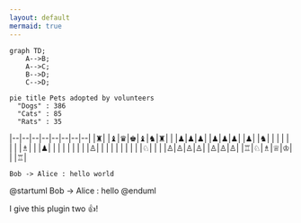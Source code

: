 ```yaml
---
layout: default
mermaid: true
---
```


```mermaid!
graph TD;
    A-->B;
    A-->C;
    B-->D;
    C-->D;
``` 

```mermaid!
pie title Pets adopted by volunteers
  "Dogs" : 386
  "Cats" : 85
  "Rats" : 35
```

|--|--|--|--|--|--|--|--|
|♜| |♝|♛|♚|♝|♞|♜|
| |♟|♟|♟| |♟|♟|♟|
|♟| |♞| | | | | |
| |♗| | |♟| | | |
| | | | |♙| | | |
| | | | | |♘| | |
|♙|♙|♙|♙| |♙|♙|♙|
|♖|♘|♗|♕|♔| | |♖|

```plantuml!
Bob -> Alice : hello world
```

@startuml
Bob -> Alice : hello
@enduml

I give this plugin two :+1:!
